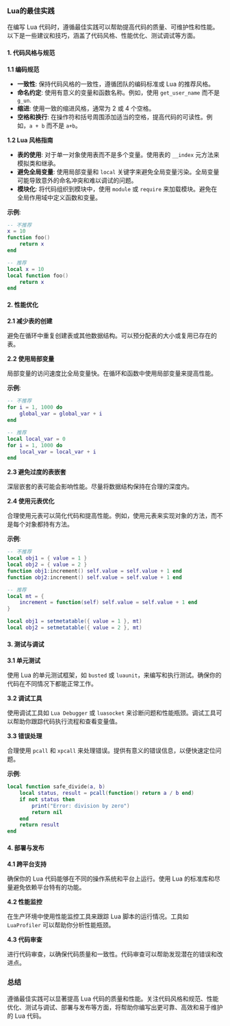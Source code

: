 ### Lua的最佳实践

在编写 Lua 代码时，遵循最佳实践可以帮助提高代码的质量、可维护性和性能。以下是一些建议和技巧，涵盖了代码风格、性能优化、测试调试等方面。

#### 1. 代码风格与规范

**1.1 编码规范**

- **一致性**: 保持代码风格的一致性，遵循团队的编码标准或 Lua 的推荐风格。
- **命名约定**: 使用有意义的变量和函数名称。例如，使用 `get_user_name` 而不是 `g_un`.
- **缩进**: 使用一致的缩进风格，通常为 2 或 4 个空格。
- **空格和换行**: 在操作符和括号周围添加适当的空格，提高代码的可读性。例如，`a + b` 而不是 `a+b`。

**1.2 Lua 风格指南**

- **表的使用**: 对于单一对象使用表而不是多个变量。使用表的 `__index` 元方法来模拟类和继承。
- **避免全局变量**: 使用局部变量和 `local` 关键字来避免全局变量污染。全局变量可能导致意外的命名冲突和难以调试的问题。
- **模块化**: 将代码组织到模块中，使用 `module` 或 `require` 来加载模块。避免在全局作用域中定义函数和变量。

**示例**:

```lua
-- 不推荐
x = 10
function foo()
    return x
end

-- 推荐
local x = 10
local function foo()
    return x
end
```

#### 2. 性能优化

**2.1 减少表的创建**

避免在循环中重复创建表或其他数据结构。可以预分配表的大小或复用已存在的表。

**2.2 使用局部变量**

局部变量的访问速度比全局变量快。在循环和函数中使用局部变量来提高性能。

**示例**:

```lua
-- 不推荐
for i = 1, 1000 do
    global_var = global_var + i
end

-- 推荐
local local_var = 0
for i = 1, 1000 do
    local_var = local_var + i
end
```

**2.3 避免过度的表嵌套**

深层嵌套的表可能会影响性能。尽量将数据结构保持在合理的深度内。

**2.4 使用元表优化**

合理使用元表可以简化代码和提高性能。例如，使用元表来实现对象的方法，而不是每个对象都持有方法。

**示例**:

```lua
-- 不推荐
local obj1 = { value = 1 }
local obj2 = { value = 2 }
function obj1:increment() self.value = self.value + 1 end
function obj2:increment() self.value = self.value + 1 end

-- 推荐
local mt = {
    increment = function(self) self.value = self.value + 1 end
}

local obj1 = setmetatable({ value = 1 }, mt)
local obj2 = setmetatable({ value = 2 }, mt)
```

#### 3. 测试与调试

**3.1 单元测试**

使用 Lua 的单元测试框架，如 `busted` 或 `luaunit`，来编写和执行测试。确保你的代码在不同情况下都能正常工作。

**3.2 调试工具**

使用调试工具如 `Lua Debugger` 或 `luasocket` 来诊断问题和性能瓶颈。调试工具可以帮助你跟踪代码执行流程和查看变量值。

**3.3 错误处理**

合理使用 `pcall` 和 `xpcall` 来处理错误。提供有意义的错误信息，以便快速定位问题。

**示例**:

```lua
local function safe_divide(a, b)
    local status, result = pcall(function() return a / b end)
    if not status then
        print("Error: division by zero")
        return nil
    end
    return result
end
```

#### 4. 部署与发布

**4.1 跨平台支持**

确保你的 Lua 代码能够在不同的操作系统和平台上运行。使用 Lua 的标准库和尽量避免依赖平台特有的功能。

**4.2 性能监控**

在生产环境中使用性能监控工具来跟踪 Lua 脚本的运行情况。工具如 `LuaProfiler` 可以帮助你分析性能瓶颈。

**4.3 代码审查**

进行代码审查，以确保代码质量和一致性。代码审查可以帮助发现潜在的错误和改进点。

### 总结

遵循最佳实践可以显著提高 Lua 代码的质量和性能。关注代码风格和规范、性能优化、测试与调试、部署与发布等方面，将帮助你编写出更可靠、高效和易于维护的 Lua 代码。